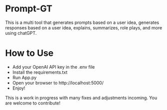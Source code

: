 # Prompt-GT
This is a multi tool that generates prompts based on a user idea, generates responses based on a user idea, explains, summarizes, role plays, and more using chatGPT.

# How to Use
- Add your OpenAI API key in the .env file
- Install the requirements.txt
- Run App.py
- Open your browser to http://localhost:5000/
- Enjoy!

This is a work in progress with many fixes and adjustments incoming.  You are welcome to contribute!
